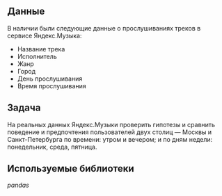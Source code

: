 ## Данные

В наличии были следующие данные о прослушиваниях треков в сервисе Яндекс.Музыка:
- Название трека
- Исполнитель
- Жанр
- Город
- День прослушивания
- Время прослушивания

## Задача

На реальных данных Яндекс.Музыки проверить гипотезы и сравнить поведение и предпочтения пользователей двух столиц — Москвы и Санкт-Петербурга по времени: утром и вечером; и по дням недели: понедельник, среда, пятница.

## Используемые библиотеки
*pandas*

